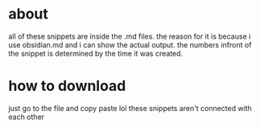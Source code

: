 # about
all of these snippets are inside the .md files. the reason for it is because i use obsidian.md and i can show the actual output. the numbers infront of the snippet is determined by the time it was created.

# how to download
just go to the file and copy paste lol these snippets aren't connected with each other
